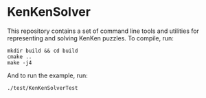 # KenKenSolver

This repository contains a set of command line tools and utilities for representing and solving KenKen puzzles. To compile, run:
```
mkdir build && cd build
cmake ..
make -j4
```

And to run the example, run:
```
./test/KenKenSolverTest
```
